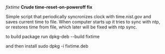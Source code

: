 *fixtime*
**Crude time-reset-on-poweroff fix**

Simple script that periodically syncronizes clock with time.nist.gov and saves current time to file.
When computer starts up it tries to sync with ntp, or restores time from file, which later will be fixed with ntp sync.

to build package run
    dpkg-deb --build fixtime
    
and then install
    sudo dpkg -i fixtime.deb

